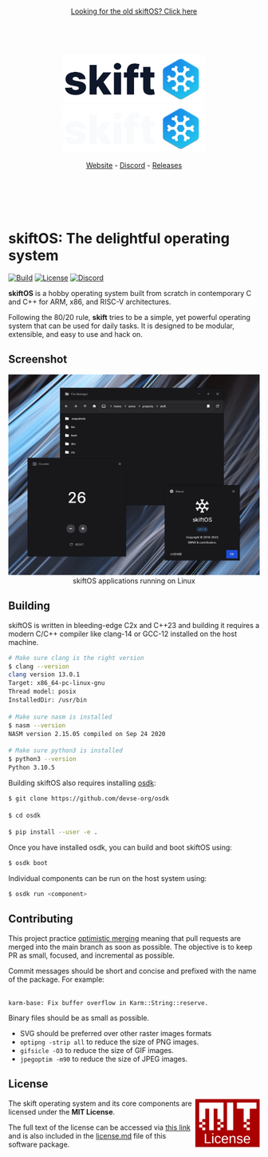 <br/>
<p align="center">
  <a  href="https://github.com/skiftOS/skift/tree/legacy">Looking for the old skiftOS? Click here</a>
</p>

<br/>
<br/>
<br/>

<p align="center">
  <img src="doc/logo-light.svg#gh-light-mode-only" height="96" />
  <img src="doc/logo-dark.svg#gh-dark-mode-only" height="96" />
</p>

<p align="center">
  <a href="https://skiftos.org/">Website</a> -
  <a href="http://discord.skiftos.org">Discord</a> -
  <a href="https://github.com/skiftOS/skift/releases">Releases</a>
</p>

<br/>
<br/>
<br/>
<br/>

# **skiftOS**: The delightful operating system

[![Build](https://github.com/skift-org/skift/actions/workflows/build.yml/badge.svg?branch=main)](https://github.com/skift-org/skift/actions/workflows/build.yml)
[![License](https://img.shields.io/github/license/skift-org/skift)](https://opensource.org/licenses/MIT)
[![Discord](https://img.shields.io/discord/555284858180730888?label=discord)](http://discord.skiftos.org)



**skiftOS** is a hobby operating system built from scratch in contemporary C and C++ for ARM, x86, and RISC-V architectures.

Following the 80/20 rule, **skift** tries to be a simple, yet powerful operating system that can be used for daily tasks. It is designed to be modular, extensible, and easy to use and hack on.

## Screenshot

<p align="center">
<img src="doc/screenshots/2022-09-07.png" />
<br>
skiftOS applications running on Linux
</p>

## Building

skiftOS is written in bleeding-edge C2x and C++23 and building it requires a modern C/C++ compiler like clang-14 or GCC-12 installed on the host machine.

```sh
# Make sure clang is the right version
$ clang --version
clang version 13.0.1
Target: x86_64-pc-linux-gnu
Thread model: posix
InstalledDir: /usr/bin

# Make sure nasm is installed
$ nasm --version
NASM version 2.15.05 compiled on Sep 24 2020

# Make sure python3 is installed
$ python3 --version
Python 3.10.5
```

Building skiftOS also requires installing [osdk](https://github.com/devse-org/osdk):

```sh
$ git clone https://github.com/devse-org/osdk

$ cd osdk

$ pip install --user -e .
```

Once you have installed osdk, you can build and boot skiftOS using:

```sh
$ osdk boot
```

Individual components can be run on the host system using:

```sh
$ osdk run <component>
```

## Contributing

This project practice [optimistic merging](http://hintjens.com/blog:106) meaning that pull requests are merged into the main branch as soon as possible. The objective is to keep PR as small, focused, and incremental as possible.

Commit messages should be short and concise and prefixed with the name of the package. For example:

```

karm-base: Fix buffer overflow in Karm::String::reserve.

```

Binary files should be as small as possible.

- SVG should be preferred over other raster images formats
- `optipng -strip all` to reduce the size of PNG images.
- `gifsicle -O3` to reduce the size of GIF images.
- `jpegoptim -m90` to reduce the size of JPEG images.

## License

<a href="https://opensource.org/licenses/MIT">
  <img align="right" height="96" alt="MIT License" src="doc/mit.svg" />
</a>

The skift operating system and its core components are licensed under the **MIT License**.

The full text of the license can be accessed via [this link](https://opensource.org/licenses/MIT) and is also included in the [license.md](license.md) file of this software package.
